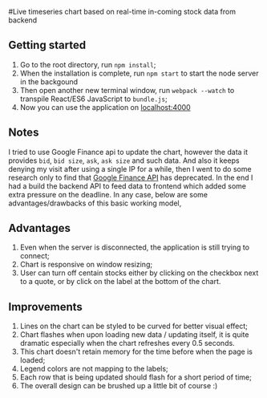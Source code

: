 #Live timeseries chart based on real-time in-coming stock data from backend

## Getting started
1. Go to the root directory, run `npm install`;    
3. When the installation is complete, run `npm start` to start the node server in the backgound
4. Then open another new terminal window, run `webpack --watch` to transpile React/ES6 JavaScript to `bundle.js`;  
5. Now you can use the application on [localhost:4000](http://localhost:4000/)

## Notes
I tried to use Google Finance api to update the chart, however the data it provides `bid`, `bid size`, `ask`, `ask size` and such data. And also it keeps denying my visit after using a single IP for a while, then I went to do some research only to find that [Google Finance API](https://developers.google.com/finance/) has deprecated. In the end I had a build the backend API to feed data to frontend which  added some extra pressure on the deadline. In any case, below are some advantages/drawbacks of this basic working model,

## Advantages
1. Even when the server is disconnected, the application is still trying to connect;
2. Chart is responsive on window resizing;
3. User can turn off centain stocks either by clicking on the checkbox next to a quote, or by click on the label at the bottom of the chart.

## Improvements
1. Lines on the chart can be styled to be curved for better visual effect;
2. Chart flashes when upon loading new data / updating itself, it is quite dramatic especially when the chart refreshes every 0.5 seconds.
3. This chart doesn't retain memory for the time before when the page is loaded;
4. Legend colors are not mapping to the labels;
5. Each row that is being updated should flash for a short period of time;
6. The overall design can be brushed up a little bit of course :)